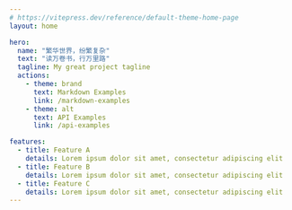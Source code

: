 ```yaml
---
# https://vitepress.dev/reference/default-theme-home-page
layout: home

hero:
  name: "繁华世界，纷繁复杂"
  text: "读万卷书，行万里路"
  tagline: My great project tagline
  actions:
    - theme: brand
      text: Markdown Examples
      link: /markdown-examples
    - theme: alt
      text: API Examples
      link: /api-examples

features:
  - title: Feature A
    details: Lorem ipsum dolor sit amet, consectetur adipiscing elit
  - title: Feature B
    details: Lorem ipsum dolor sit amet, consectetur adipiscing elit
  - title: Feature C
    details: Lorem ipsum dolor sit amet, consectetur adipiscing elit
---
```

